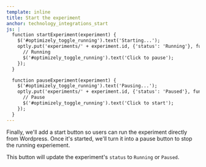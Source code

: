 ```yaml
---
template: inline
title: Start the experiment
anchor: technology_integrations_start
js: |
  function startExperiment(experiment) {
    $('#optimizely_toggle_running').text('Starting...');
    optly.put('experiments/' + experiment.id, {'status': 'Running'}, function(response) {
      // Running
      $('#optimizely_toggle_running').text('Click to pause');
    });
  }

  function pauseExperiment(experiment) {
    $('#optimizely_toggle_running').text('Pausing...');
    optly.put('experiments/' + experiment.id, {'status': 'Paused'}, function(response) {
      // Pause
      $('#optimizely_toggle_running').text('Click to start');
    });
  }
---
```


Finally, we'll add a start button so users can run the experiment directly from Wordpress. Once it's started, we'll turn it into a pause button to stop the running experiement.

This button will update the experiment's `status` to `Running` or `Paused`.
